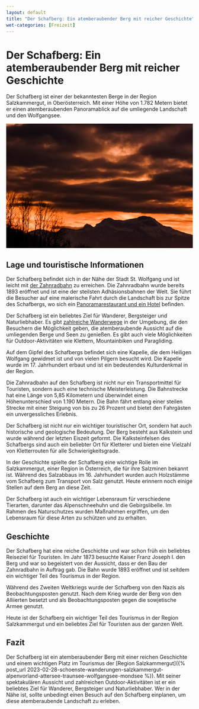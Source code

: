 ```yaml
---
layout: default
title: "Der Schafberg: Ein atemberaubender Berg mit reicher Geschichte"
wet-categories: [Freizeit]
---
```


# Der Schafberg: Ein atemberaubender Berg mit reicher Geschichte

Der Schafberg ist einer der bekanntesten Berge in der Region
Salzkammergut, in Oberösterreich. Mit einer Höhe von 1.782 Metern bietet
er einen atemberaubenden Panoramablick auf die umliegende Landschaft und
den Wolfgangsee.

![Der Schafberg im Sonnenuntergang](../assets/images/schafberg-im-sonnenuntergang.jpg "Der Schafberg im Sonnenuntergang")

## Lage und touristische Informationen

Der Schafberg befindet sich in der Nähe der Stadt St. Wolfgang und ist
leicht mit [der Zahnradbahn](https://de.wikipedia.org/wiki/Schafbergbahn "Schafbergbahn") zu erreichen. Die Zahnradbahn wurde bereits
1893 eröffnet und ist eine der steilsten Adhäsionsbahnen der Welt. Sie
führt die Besucher auf eine malerische Fahrt durch die Landschaft bis
zur Spitze des Schafbergs, wo sich ein [Panoramarestaurant und ein Hotel](https://schafberg.net/restaurant/ "Restaurant im Berghotel")
befinden.

Der Schafberg ist ein beliebtes Ziel für Wanderer, Bergsteiger und
Naturliebhaber. Es gibt [zahlreiche Wanderwege](https://www.komoot.de/highlight/1556402 "Schafberg Wander-Highlight") in der Umgebung, die den
Besuchern die Möglichkeit geben, die atemberaubende Aussicht auf die
umliegenden Berge und Seen zu genießen. Es gibt auch viele Möglichkeiten
für Outdoor-Aktivitäten wie Klettern, Mountainbiken und Paragliding.

Auf dem Gipfel des Schafbergs befindet sich eine Kapelle, die dem Heiligen Wolfgang gewidmet ist und von vielen Pilgern besucht wird. Die Kapelle wurde im 17. Jahrhundert erbaut und ist ein bedeutendes Kulturdenkmal in der Region.

Die Zahnradbahn auf den Schafberg ist nicht nur ein Transportmittel für Touristen, sondern auch eine technische Meisterleistung. Die Bahnstrecke hat eine Länge von 5,85 Kilometern und überwindet einen Höhenunterschied von 1.190 Metern. Die Bahn fährt entlang einer steilen Strecke mit einer Steigung von bis zu 26 Prozent und bietet den Fahrgästen ein unvergessliches Erlebnis.

Der Schafberg ist nicht nur ein wichtiger touristischer Ort, sondern hat auch historische und geologische Bedeutung. Der Berg besteht aus Kalkstein und wurde während der letzten Eiszeit geformt. Die Kalksteinfelsen des Schafbergs sind auch ein beliebter Ort für Kletterer und bieten eine Vielzahl von Kletterrouten für alle Schwierigkeitsgrade.

In der Geschichte spielte der Schafberg eine wichtige Rolle im Salzkammergut, einer Region in Österreich, die für ihre Salzminen bekannt ist. Während des Salzabbaus im 16. Jahrhundert wurden auch Holzstämme vom Schafberg zum Transport von Salz genutzt. Heute erinnern noch einige Stellen auf dem Berg an diese Zeit.

Der Schafberg ist auch ein wichtiger Lebensraum für verschiedene Tierarten, darunter das Alpenschneehuhn und die Gebirgslibelle. Im Rahmen des Naturschutzes wurden Maßnahmen ergriffen, um den Lebensraum für diese Arten zu schützen und zu erhalten.

## Geschichte

Der Schafberg hat eine reiche Geschichte und war schon früh ein
beliebtes Reiseziel für Touristen. Im Jahr 1873 besuchte Kaiser Franz
Joseph I. den Berg und war so begeistert von der Aussicht, dass er den
Bau der Zahnradbahn in Auftrag gab. Die Bahn wurde 1893 eröffnet und ist
seitdem ein wichtiger Teil des Tourismus in der Region.

Während des Zweiten Weltkriegs wurde der Schafberg von den Nazis als
Beobachtungsposten genutzt. Nach dem Krieg wurde der Berg von den
Alliierten besetzt und als Beobachtungsposten gegen die sowjetische
Armee genutzt.

Heute ist der Schafberg ein wichtiger Teil des Tourismus in der Region
Salzkammergut und ein beliebtes Ziel für Touristen aus der ganzen Welt.

## Fazit

Der Schafberg ist ein atemberaubender Berg mit einer reichen Geschichte
und einem wichtigen Platz im Tourismus der [Region Salzkammergut]({% post_url 2023-02-28-schoenste-wanderungen-salzkammergut-alpenvorland-attersee-traunsee-wolfgangsee-mondsee %}). Mit
seiner spektakulären Aussicht und zahlreichen Outdoor-Aktivitäten ist er
ein beliebtes Ziel für Wanderer, Bergsteiger und Naturliebhaber. Wer in
der Nähe ist, sollte unbedingt einen Besuch auf den Schafberg einplanen,
um diese atemberaubende Landschaft zu erleben.


